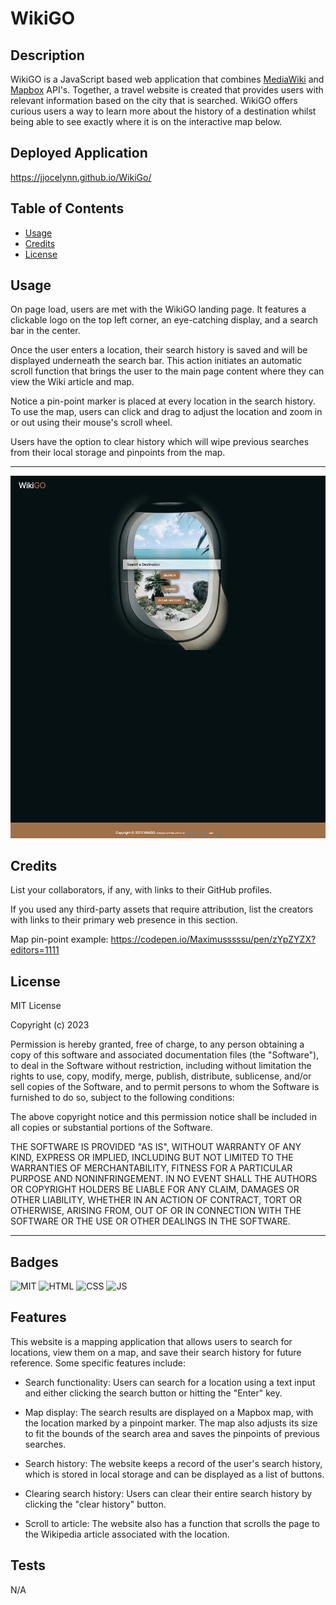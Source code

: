 # WikiGO

## Description

WikiGO is a JavaScript based web application that combines [MediaWiki](https://www.mediawiki.org/wiki/MediaWiki) and [Mapbox](https://www.mapbox.com/) API's. Together, a travel website is created that provides users with relevant information based on the city that is searched. WikiGO offers curious users a way to learn more about the history of a destination whilst being able to see exactly where it is on the interactive map below.

## Deployed Application
https://jjocelynn.github.io/WikiGo/

## Table of Contents

- [Usage](#usage)
- [Credits](#credits)
- [License](#license)

## Usage

On page load, users are met with the WikiGO landing page. It features a clickable logo on the top left corner, an eye-catching display, and a search bar in the center. 

Once the user enters a location, their search history is saved and will be displayed underneath the search bar. This action initiates an automatic scroll function that brings the user to the main page content where they can view the Wiki article and map.

Notice a pin-point marker is placed at every location in the search history.
To use the map, users can click and drag to adjust the location and zoom in or out using their mouse's scroll wheel.

Users have the option to clear history which will wipe previous searches from their local storage and pinpoints from the map.

--------------------
![image](./assets/images/jjocelynn.github.io_WikiGo_.png)

## Credits

List your collaborators, if any, with links to their GitHub profiles.

If you used any third-party assets that require attribution, list the creators with links to their primary web presence in this section.

Map pin-point example: https://codepen.io/Maximusssssu/pen/zYpZYZX?editors=1111

## License

MIT License

Copyright (c) 2023

Permission is hereby granted, free of charge, to any person obtaining a copy
of this software and associated documentation files (the "Software"), to deal
in the Software without restriction, including without limitation the rights
to use, copy, modify, merge, publish, distribute, sublicense, and/or sell
copies of the Software, and to permit persons to whom the Software is
furnished to do so, subject to the following conditions:

The above copyright notice and this permission notice shall be included in all
copies or substantial portions of the Software.

THE SOFTWARE IS PROVIDED "AS IS", WITHOUT WARRANTY OF ANY KIND, EXPRESS OR
IMPLIED, INCLUDING BUT NOT LIMITED TO THE WARRANTIES OF MERCHANTABILITY,
FITNESS FOR A PARTICULAR PURPOSE AND NONINFRINGEMENT. IN NO EVENT SHALL THE
AUTHORS OR COPYRIGHT HOLDERS BE LIABLE FOR ANY CLAIM, DAMAGES OR OTHER
LIABILITY, WHETHER IN AN ACTION OF CONTRACT, TORT OR OTHERWISE, ARISING FROM,
OUT OF OR IN CONNECTION WITH THE SOFTWARE OR THE USE OR OTHER DEALINGS IN THE
SOFTWARE.

---

## Badges

![MIT](https://img.shields.io/badge/License-MIT-gold)
![HTML](https://img.shields.io/badge/HTML-17.5%25-blue)
![CSS](https://img.shields.io/badge/CSS-17.8%25-skyblue)
![JS](https://img.shields.io/badge/JavaScript-64.7%25-yellowblue)

## Features

This website is a mapping application that allows users to search for locations, view them on a map, and save their search history for future reference. Some specific features include:

- Search functionality: Users can search for a location using a text input and either clicking the search button or hitting the "Enter" key.

- Map display: The search results are displayed on a Mapbox map, with the location marked by a pinpoint marker. The map also adjusts its size to fit the bounds of the search area and saves the pinpoints of previous searches.

- Search history: The website keeps a record of the user's search history, which is stored in local storage and can be displayed as a list of buttons.

- Clearing search history: Users can clear their entire search history by clicking the "clear history" button.

- Scroll to article: The website also has a function that scrolls the page to the Wikipedia article associated with the location.

## Tests
N/A

